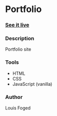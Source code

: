 # Portfolio

### [See it live](https://babalulu.netlify.com/)
### Description
Portfolio site 

### Tools
- HTML
- CSS
- JavaScript (vanilla)

### Author
Louis Foged
